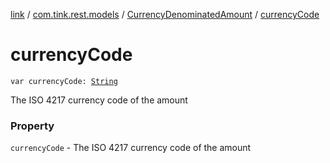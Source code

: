 [link](../../index.md) / [com.tink.rest.models](../index.md) / [CurrencyDenominatedAmount](index.md) / [currencyCode](./currency-code.md)

# currencyCode

`var currencyCode: `[`String`](https://kotlinlang.org/api/latest/jvm/stdlib/kotlin/-string/index.html)

The ISO 4217 currency code of the amount

### Property

`currencyCode` - The ISO 4217 currency code of the amount